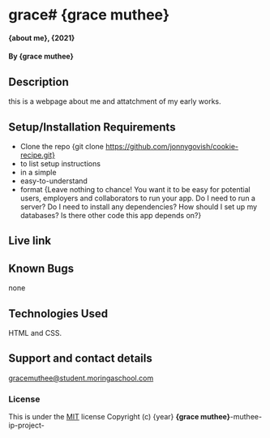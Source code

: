 # grace# {grace muthee}
#### {about me}, {2021}
#### By **{grace muthee}**
## Description
this is a webpage about me and attatchment of my early works.
## Setup/Installation Requirements
* Clone the repo {git clone https://github.com/jonnygovish/cookie-recipe.git}
* to list setup instructions
* in a simple
* easy-to-understand
* format
{Leave nothing to chance! You want it to be easy for potential users, employers and collaborators to run your app. Do I need to run a server? Do I need to install any dependencies? How should I set up my databases? Is there other code this app depends on?}
## Live link
## Known Bugs
none
## Technologies Used
HTML and CSS. 
## Support and contact details
gracemuthee@student.moringaschool.com
### License
This is under the [MIT](LICENSE) license
Copyright (c) {year} **{grace muthee}**-muthee-ip-project-
